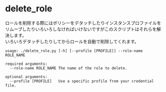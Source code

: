 # delete_role
ロールを削除する際にはポリシーをデタッチしたりインスタンスプロファイルをリムーブしたりいろいろしなければいけないですがこのスクリプトはそれらを解決します。  
いろいろデタッチしたりしてからロールを自動で削除してくれます。  


```
usage: ./delete_role.py [-h] [--profile [PROFILE]] --role-name ROLE_NAME

required arguments:  
  --role-name ROLE_NAME The name of the role to delete.

optional arguments:  
  --profile [PROFILE]   Use a specific profile from your credential file.
  ```